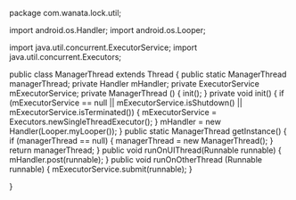 package com.wanata.lock.util;

import android.os.Handler;
import android.os.Looper;

import java.util.concurrent.ExecutorService;
import java.util.concurrent.Executors;

public class ManagerThread extends Thread {
    public  static ManagerThread managerThread;
    private Handler mHandler;
    private ExecutorService mExecutorService;
    private ManagerThread () {
        init();
    }
    private void init() {
        if (mExecutorService == null || mExecutorService.isShutdown() || mExecutorService.isTerminated()) {
            mExecutorService = Executors.newSingleThreadExecutor();
        }
        mHandler = new Handler(Looper.myLooper());
    }
    public static ManagerThread getInstance() {
        if (managerThread == null) {
            managerThread = new ManagerThread();
        }
        return managerThread;
    }
    public void runOnUIThread(Runnable runnable) {
        mHandler.post(runnable);
    }
    public void runOnOtherThread (Runnable runnable) {
        mExecutorService.submit(runnable);
    }

}
